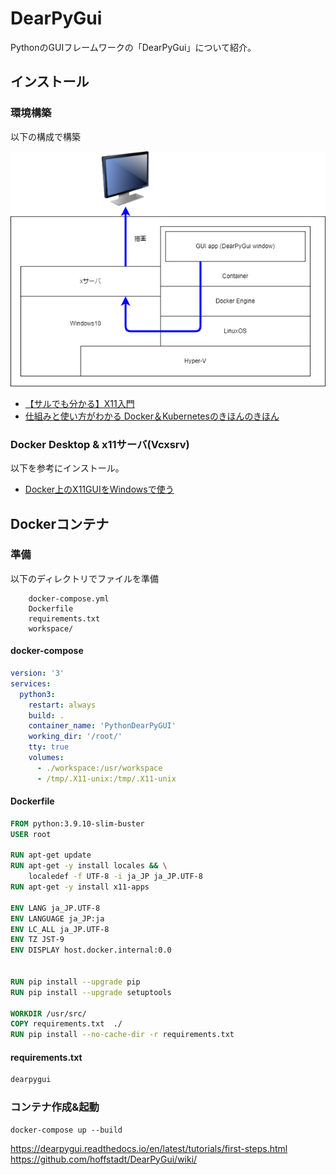 
# DearPyGui
PythonのGUIフレームワークの「DearPyGui」について紹介。

## インストール
### 環境構築

以下の構成で構築

![Screenshot](./drawio/dearpygui_env.png)

* [【サルでも分かる】X11入門](https://www.mtioutput.com/entry/2018/11/08/090000)
* [仕組みと使い方がわかる Docker＆Kubernetesのきほんのきほん](https://book.mynavi.jp/ec/products/detail/id=120304)

### Docker Desktop & x11サーバ(Vcxsrv)
以下を参考にインストール。
* [Docker上のX11GUIをWindowsで使う](https://zenn.dev/dozo/articles/3ef1565b2b069e)


## Dockerコンテナ
### 準備
以下のディレクトリでファイルを準備
```
    docker-compose.yml
    Dockerfile
    requirements.txt
    workspace/

```

#### docker-compose
```yml
version: '3'
services:
  python3:
    restart: always
    build: .
    container_name: 'PythonDearPyGUI'
    working_dir: '/root/'
    tty: true
    volumes:
      - ./workspace:/usr/workspace
      - /tmp/.X11-unix:/tmp/.X11-unix
```

#### Dockerfile
```Dockerfile
FROM python:3.9.10-slim-buster
USER root

RUN apt-get update
RUN apt-get -y install locales && \
    localedef -f UTF-8 -i ja_JP ja_JP.UTF-8
RUN apt-get -y install x11-apps

ENV LANG ja_JP.UTF-8
ENV LANGUAGE ja_JP:ja
ENV LC_ALL ja_JP.UTF-8
ENV TZ JST-9
ENV DISPLAY host.docker.internal:0.0


RUN pip install --upgrade pip
RUN pip install --upgrade setuptools

WORKDIR /usr/src/
COPY requirements.txt  ./
RUN pip install --no-cache-dir -r requirements.txt

```

#### requirements.txt

```txt
dearpygui
```

### コンテナ作成&起動
```
docker-compose up --build
```

https://dearpygui.readthedocs.io/en/latest/tutorials/first-steps.html
https://github.com/hoffstadt/DearPyGui/wiki/



